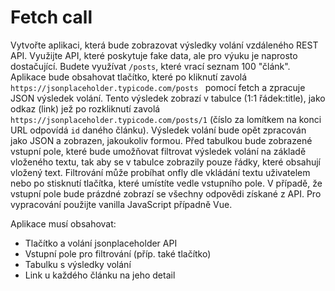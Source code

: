 # Fetch call

Vytvořte aplikaci, která bude zobrazovat výsledky volání vzdáleného REST API. Využijte API, které poskytuje fake data, ale pro výuku je naprosto dostačující. Budete využívat `/posts`, které vrací seznam 100 "článk".
Aplikace bude obsahovat tlačítko, které po kliknutí zavolá `https://jsonplaceholder.typicode.com/posts ` pomocí fetch a zpracuje JSON výsledek volání. Tento výsledek zobrazí v tabulce (1:1 řádek:title), jako odkaz (link) jež po rozkliknutí zavolá `https://jsonplaceholder.typicode.com/posts/1` (číslo za lomítkem na konci URL odpovídá `id` daného článku). Výsledek volání bude opět zpracován jako JSON a zobrazen, jakoukoliv formou.
Před tabulkou bude zobrazené vstupní pole, které bude umožňovat filtrovat výsledek volání na základě vloženého textu, tak aby se v tabulce zobrazily pouze řádky, které obsahují vložený text. Filtrování může probíhat onfly dle vkládání textu uživatelem nebo po stisknutí tlačítka, které umístíte vedle vstupního pole. V případě, že vstupní pole bude prázdné zobrazí se všechny odpovědi získané z API.
Pro vypracování použijte vanilla JavaScript případně Vue.

Aplikace musí obsahovat:
* Tlačítko a volání jsonplaceholder API
* Vstupní pole pro filtrování (příp. také tlačítko)
* Tabulku s výsledky volání
* Link u každého článku na jeho detail

